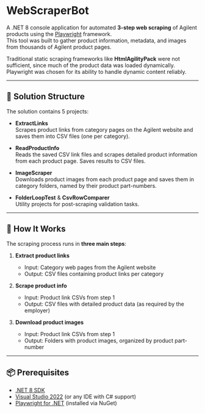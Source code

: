 # WebScraperBot

A .NET 8 console application for automated **3-step web scraping** of Agilent products using the [Playwright](https://playwright.dev/dotnet/) framework.  
This tool was built to gather product information, metadata, and images from thousands of Agilent product pages.

Traditional static scraping frameworks like **HtmlAgilityPack** were not sufficient, since much of the product data was loaded dynamically. Playwright was chosen for its ability to handle dynamic content reliably.

---

## 📂 Solution Structure

The solution contains 5 projects:

- **ExtractLinks**  
  Scrapes product links from category pages on the Agilent website and saves them into CSV files (one per category).

- **ReadProductInfo**  
  Reads the saved CSV link files and scrapes detailed product information from each product page. Saves results to CSV files.

- **ImageScraper**  
  Downloads product images from each product page and saves them in category folders, named by their product part-numbers.

- **FolderLoopTest** & **CsvRowComparer**    
  Utility projects for post-scraping validation tasks.

---

## 🚀 How It Works

The scraping process runs in **three main steps**:

1. **Extract product links**  
   - Input: Category web pages from the Agilent website  
   - Output: CSV files containing product links per category  

2. **Scrape product info**  
   - Input: Product link CSVs from step 1  
   - Output: CSV files with detailed product data (as required by the employer)  

3. **Download product images**  
   - Input: Product link CSVs from step 1  
   - Output: Folders with product images, organized by product part-number  

---

## 📦 Prerequisites

- [.NET 8 SDK](https://dotnet.microsoft.com/download)
- [Visual Studio 2022](https://visualstudio.microsoft.com/) (or any IDE with C# support)
- [Playwright for .NET](https://playwright.dev/dotnet/) (installed via NuGet)
